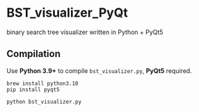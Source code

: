 # BST_visualizer_PyQt
binary search tree visualizer written in Python + PyQt5

## Compilation

Use **Python 3.9+** to compile `bst_visualizer.py`, **PyQt5** required.

```shell
brew install python3.10
pip install pyqt5
```

```shell
python bst_visualizer.py
```
